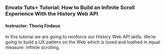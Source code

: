 ### Envato Tuts+ Tutorial: How to Build an Infinite Scroll Experience With the History Web API
#### Instructor: Thoriq Firdaus

In this tutorial we are going to reinforce our History Web API skills. We’re going to build a UX pattern on the Web which is loved and loathed in equal measure: infinite scrolling.